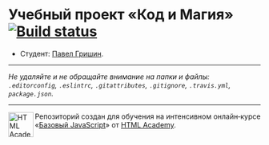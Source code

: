 # Учебный проект «Код и Магия» [![Build status][travis-image]][travis-url]

* Студент: [Павел Гришин](https://up.htmlacademy.ru/javascript/9/user/77437).

---

_Не удаляйте и не обращайте внимание на папки и файлы:_<br>
_`.editorconfig`, `.eslintrc`, `.gitattributes`, `.gitignore`, `.travis.yml`, `package.json`._

---

<a href="https://htmlacademy.ru/intensive/javascript"><img align="left" width="50" height="50" title="HTML Academy" src="https://up.htmlacademy.ru/static/img/intensive/javascript/logo-for-github.svg"></a>

Репозиторий создан для обучения на интенсивном онлайн‑курсе «[Базовый JavaScript](https://htmlacademy.ru/intensive/javascript)» от [HTML Academy](https://htmlacademy.ru).

[travis-image]: https://travis-ci.org/htmlacademy-javascript/77437-code-and-magick.svg?branch=master
[travis-url]: https://travis-ci.org/htmlacademy-javascript/77437-code-and-magick
